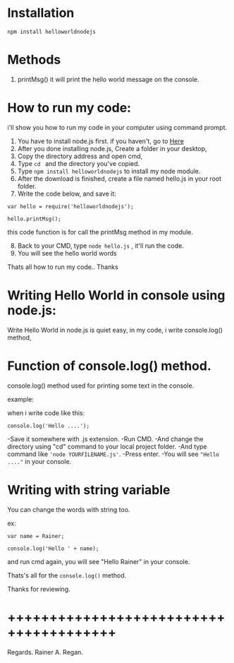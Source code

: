 # Installation
`npm install helloworldnodejs`

# Methods
1. printMsg()
it will print the hello world message on the console.

# How to run my code:

i'll show you how to run my code in your computer using command prompt.

1. You have to install node.js first. if you haven't, go to [Here](https://nodejs.org/en/)
2. After you done installing node.js, Create a folder in your desktop,
3. Copy the directory address and open cmd,
4. Type `cd ` and the directory you've copied.
5. Type `npm install helloworldnodejs` to install my node module.
6. After the download is finished, create a file named hello.js in your root folder.
7. Write the code below, and save it:
```
var hello = require('helloworldnodejs');

hello.printMsg();
```
this code function is for call the printMsg method in my module.

8. Back to your CMD, type `node hello.js` , it'll run the code.
9. You will see the hello world words

Thats all how to run my code..
Thanks

# Writing Hello World in console using node.js:
Write Hello World in node.js is quiet easy,
in my code, i write console.log() method,

# Function of console.log() method.

console.log() method used for printing some text in the console.

example:

when i write code like this:

`console.log('Hello ....');`

-Save it somewhere with .js extension.
-Run CMD.
-And change the directory using "cd" command to your local project folder.
-And type command like `'node YOURFILENAME.js'`.
-Press enter.
-You will see `"Hello ...."` in your console.

# Writing with string variable

You can change the words with string too.

ex:
```
var name = Rainer;

console.log('Hello ' + name);
```

and run cmd again,
you will see "Hello Rainer" in your console.

Thats's all for the `console.log()` method.

Thanks for reviewing.

# +++++++++++++++++++++++++++++++++++++++

Regards.
Rainer A. Regan.
